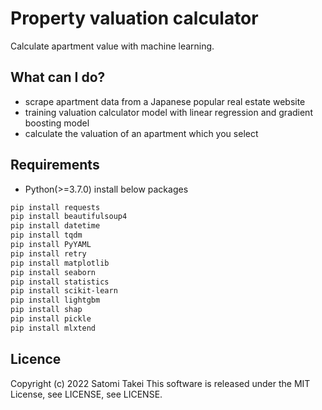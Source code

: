 # Property valuation calculator
Calculate apartment value with machine learning.

## What can I do?
- scrape apartment data from a Japanese popular real estate website
- training valuation calculator model with linear regression and gradient boosting model
- calculate the valuation of an apartment which you select

## Requirements
- Python(>=3.7.0)
install below packages
```sh:install_packages.sh
pip install requests
pip install beautifulsoup4
pip install datetime
pip install tqdm
pip install PyYAML
pip install retry
pip install matplotlib
pip install seaborn
pip install statistics
pip install scikit-learn
pip install lightgbm
pip install shap
pip install pickle
pip install mlxtend
```

## Licence
Copyright (c) 2022 Satomi Takei
This software is released under the MIT License, see LICENSE, see LICENSE.